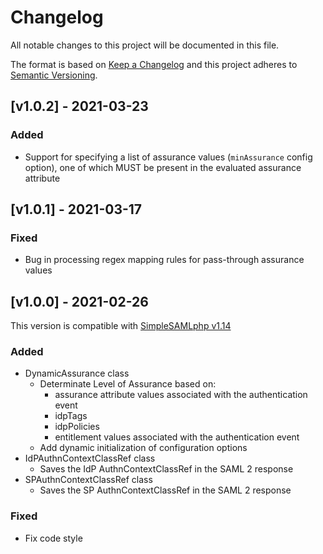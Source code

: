 # Changelog

All notable changes to this project will be documented in this file.

The format is based on [Keep a Changelog](https://keepachangelog.com/en/1.0.0/)
and this project adheres to [Semantic Versioning](https://semver.org/spec/v2.0.0.html).

## [v1.0.2] - 2021-03-23

### Added

- Support for specifying a list of assurance values (`minAssurance` config option), one of which MUST be present in the evaluated assurance attribute

## [v1.0.1] - 2021-03-17

### Fixed

- Bug in processing regex mapping rules for pass-through assurance values

## [v1.0.0] - 2021-02-26

This version is compatible with [SimpleSAMLphp v1.14](https://simplesamlphp.org/docs/1.14/simplesamlphp-changelog)

### Added

- DynamicAssurance class
  - Determinate Level of Assurance based on:
    - assurance attribute values associated with the authentication event
    - idpTags
    - idpPolicies
    - entitlement values associated with the authentication event
  - Add dynamic initialization of configuration options
- IdPAuthnContextClassRef class
  - Saves the IdP AuthnContextClassRef in the SAML 2 response
- SPAuthnContextClassRef class
  - Saves the SP AuthnContextClassRef in the SAML 2 response

### Fixed

- Fix code style
